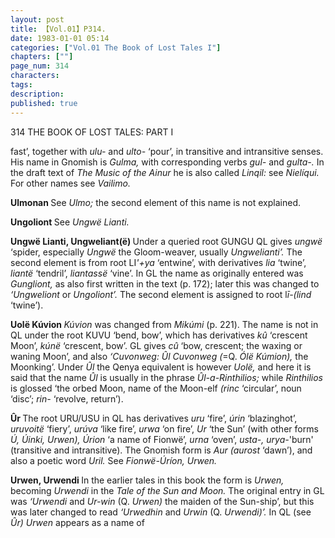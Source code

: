```yaml
---
layout: post
title: 【Vol.01】P314.
date: 1983-01-01 05:14
categories: ["Vol.01 The Book of Lost Tales I"]
chapters: [""]
page_num: 314
characters: 
tags: 
description: 
published: true
---
```


<p style="text-indent: 0;">
314      THE BOOK OF LOST TALES: PART I
</p>

fast’, together with <I>ulu-</I> and <I>ulto-</I> ‘pour’, in transitive and intransitive senses. His name in Gnomish is <I>Gulma,</I> with corresponding verbs <I>gul-</I> and <I>gulta-.</I> In the draft text of <I>The Music of the Ainur</I> he is also called <I>Linqil:</I> see <I>Nielíqui.</I> For other names see <I>Vailimo.</I>

<B>Ulmonan   </B>See <I>Ulmo;</I> the second element of this name is not explained.

<B>Ungoliont   </B>See <I>Ungwë Lianti.</I>

<B>Ungwë Lianti, Ungweliant(ë) </B>Under a queried root GUNGU QL gives <I>ungwë</I> ‘spider, especially <I>Ungwë</I> the Gloom-weaver, usually <I>Ungwelianti’.</I> The second element is from root LI<I>'+ya</I> ‘entwine’, with derivatives <I>lia</I> ‘twine’, <I>liantë</I> ‘tendril’, <I>liantassë</I> ‘vine’. In GL the name as originally entered was <I>Gungliont,</I> as also first written in the text (p. 172); later this was changed to <I>‘Ungweliont</I> or <I>Ungoliont’.</I> The second element is assigned to root l<I>ī-(lind</I> ‘twine’).

<B>Uolë Kúvion </B><I>Kúvion</I> was changed from <I>Mikúmi</I> (p. 221). The name is not in QL under the root KUVU ‘bend, bow’, which has derivatives <I>kû</I> ‘crescent Moon’, <I>kúnë</I> ‘crescent, bow’. GL gives <I>cû</I> ‘bow, crescent; the waxing or waning Moon’, and also <I>‘Cuvonweg: Ûl Cuvonweg (</I>=Q. <I>Ólë Kúmion),</I> the Moonking’. Under <I>Ûl</I> the Qenya equivalent is however <I>Uolë,</I> and here it is said that the name <I>Ûl</I> is usually in the phrase <I>Ûl-a-Rinthilios;</I> while <I>Rinthilios</I> is glossed ‘the orbed Moon, name of the Moon-elf <I>(rinc</I> ‘circular’, noun ‘disc’; <I>rin-</I> ‘revolve, return’).

<B>Ûr   </B>The root URU/USU in QL has derivatives <I>uru</I> ‘fire’, <I>úrin</I> ‘blazinghot’, <I>uruvoitë</I> ‘fiery’, <I>urúva</I> ‘like fire’, <I>urwa</I> ‘on fire’, <I>Ur</I> ‘the Sun’ (with other forms <I>Ú, Úinki, Urwen), Úrion</I> ‘a name of Fionwë’, <I>urna</I> ‘oven’, <I>usta-, urya-</I>'burn' (transitive and intransitive). The Gnomish form is <I>Aur (aurost</I> ‘dawn’), and also a poetic word <I>Uril.</I> See <I>Fionwë-Úríon, Urwen.</I>

<B>Urwen, Urwendi </B>In the earlier tales in this book the form is <I>Urwen,</I> becoming <I>Urwendi</I> in the <I>Tale of the Sun and Moon.</I> The original entry in GL was <I>‘Urwendi</I> and <I>Ur-win</I> (Q. <I>Urwen)</I> the maiden of the Sun-ship’, but this was later changed to read <I>‘Urwedhin</I> and <I>Urwin</I> (Q. <I>Urwendi)’.</I> In QL (see <I>Ûr) Urwen</I> appears as a name of

